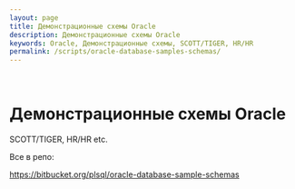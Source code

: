 ```yaml
---
layout: page
title: Демонстрационные схемы Oracle
description: Демонстрационные схемы Oracle
keywords: Oracle, Демонстрационные схемы, SCOTT/TIGER, HR/HR
permalink: /scripts/oracle-database-samples-schemas/
---
```


<br/>

# Демонстрационные схемы Oracle

SCOTT/TIGER, HR/HR etc.

Все в репо:

https://bitbucket.org/plsql/oracle-database-sample-schemas
